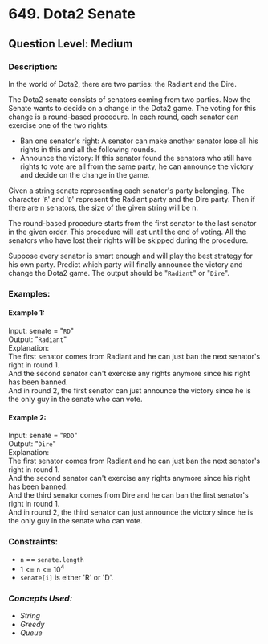# 649. Dota2 Senate
## Question Level: Medium
### Description:
In the world of Dota2, there are two parties: the Radiant and the Dire.

The Dota2 senate consists of senators coming from two parties. Now the Senate wants to decide on a change in the Dota2 game. The voting for this change is a round-based procedure. In each round, each senator can exercise one of the two rights:
- Ban one senator's right: A senator can make another senator lose all his rights in this and all the following rounds.
- Announce the victory: If this senator found the senators who still have rights to vote are all from the same party, he can announce the victory and decide on the change in the game.

Given a string senate representing each senator's party belonging. The character '`R`' and '`D`' represent the Radiant party and the Dire party. Then if there are n senators, the size of the given string will be n.

The round-based procedure starts from the first senator to the last senator in the given order. This procedure will last until the end of voting. All the senators who have lost their rights will be skipped during the procedure.

Suppose every senator is smart enough and will play the best strategy for his own party. Predict which party will finally announce the victory and change the Dota2 game. The output should be "`Radiant`" or "`Dire`".

### Examples:
#### Example 1:

Input: senate = "`RD`"  
Output: "`Radiant`"  
Explanation:   
The first senator comes from Radiant and he can just ban the next senator's right in round 1.   
And the second senator can't exercise any rights anymore since his right has been banned.   
And in round 2, the first senator can just announce the victory since he is the only guy in the senate who can vote.  
#### Example 2:

Input: senate = "`RDD`"  
Output: "`Dire`"  
Explanation:   
The first senator comes from Radiant and he can just ban the next senator's right in round 1.   
And the second senator can't exercise any rights anymore since his right has been banned.   
And the third senator comes from Dire and he can ban the first senator's right in round 1.   
And in round 2, the third senator can just announce the victory since he is the only guy in the senate who can vote.  

### Constraints:

- `n` == `senate.length`
- 1 <= `n` <= 10<sup>4</sup>
- `senate[i]` is either 'R' or 'D'.

### <i>Concepts Used:
- String
- Greedy
- Queue</i>